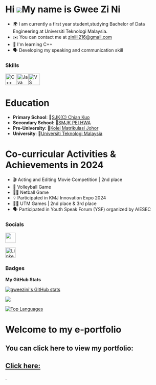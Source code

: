 Hi ![](https://user-images.githubusercontent.com/18350557/176309783-0785949b-9127-417c-8b55-ab5a4333674e.gif)My name is Gwee Zi Ni
==================================================================================================================================


* 🌍  I am currently a first year student,studying Bachelor of Data Engineering at Universiti Teknologi Malaysia.
* ✉️  You can contact me at [ziniiii216@gmail.com](mailto:ziniiii216@gmail.com)
* 🧠  I'm learning C++
* 🗣️  Developing my speaking and communication skill

### Skills


<p align="left">
<a href="https://docs.microsoft.com/en-us/cpp/?view=msvc-170" target="_blank" rel="noreferrer"><img src="https://raw.githubusercontent.com/danielcranney/readme-generator/main/public/icons/skills/cplusplus-colored.svg" width="36" height="36" alt="C++" /></a><a href="https://www.oracle.com/java/" target="_blank" rel="noreferrer"><img src="https://raw.githubusercontent.com/danielcranney/readme-generator/main/public/icons/skills/java-colored.svg" width="36" height="36" alt="Java" /></a><a href="https://code.visualstudio.com/" target="_blank" rel="noreferrer"><img src="https://raw.githubusercontent.com/danielcranney/readme-generator/main/public/icons/skills/visualstudiocode.svg" width="36" height="36" alt="VS Code" /></a>
</p>

# Education
- **Primary School**: 📍[SJK(C) Chian Kuo](https://maps.app.goo.gl/6oRjrNoYtxHgePxw6)
- **Secondary School**: 📍[SMJK PEI HWA](https://maps.app.goo.gl/LMPgZAtVornTgALBA)
- **Pre-University**: 📍[Kolej Matrikulasi Johor](https://maps.app.goo.gl/7Rd85kwy9bDppb7Z9)
- **University**: 📍[Universiti Teknologi Malaysia](https://maps.app.goo.gl/1SA76kQMLC6pPB1K7)


# Co-curricular Activities & Achievements in 2024
- 🎬 Acting and Editing Movie Competition | 2nd place
- 🏐 Volleyball Game
- 🤾‍♂️ Netball Game
- 💡 Participated in KMJ Innovation Expo 2024
- 🏃‍♀️ UTM Games | 2nd place & 3rd place
- 🗣️ Participated in Youth Speak Forum (YSF) organized by AIESEC
### Socials

<p align="left"> <a href="https://www.github.com/gweezini" target="_blank" rel="noreferrer"> <picture> <source media="(prefers-color-scheme: dark)" srcset="https://raw.githubusercontent.com/danielcranney/readme-generator/main/public/icons/socials/github-dark.svg" /> <source media="(prefers-color-scheme: light)" srcset="https://raw.githubusercontent.com/danielcranney/readme-generator/main/public/icons/socials/github.svg" /> <img src="https://raw.githubusercontent.com/danielcranney/readme-generator/main/public/icons/socials/github.svg" width="32" height="32" /> </picture> </a></p>
<p align="left">
  <p align="left">
  <a href="https://www.linkedin.com/in/gwee-zi-ni-74b208339/" target="_blank" rel="noreferrer">
    <picture>
      <source media="(prefers-color-scheme: dark)" srcset="https://raw.githubusercontent.com/danielcranney/readme-generator/main/public/icons/socials/linkedin-dark.svg" />
      <source media="(prefers-color-scheme: light)" srcset="https://raw.githubusercontent.com/danielcranney/readme-generator/main/public/icons/socials/linkedin.svg" />
      <img src="https://raw.githubusercontent.com/danielcranney/readme-generator/main/public/icons/socials/linkedin.svg" width="32" height="32" alt="LinkedIn" />
    </picture>
  </a>
</p>




### Badges

<b>My GitHub Stats</b>

<a href="http://www.github.com/gweezini"><img src="https://github-readme-stats.vercel.app/api?username=gweezini&show_icons=true&hide=&count_private=true&title_color=0891b2&text_color=ffffff&icon_color=0891b2&bg_color=1c1917&hide_border=true&show_icons=true" alt="gweezini's GitHub stats" /></a>

<a href="http://www.github.com/gweezini"><img src="https://github-readme-streak-stats.herokuapp.com/?user=gweezini&stroke=ffffff&background=1c1917&ring=0891b2&fire=0891b2&currStreakNum=ffffff&currStreakLabel=0891b2&sideNums=ffffff&sideLabels=ffffff&dates=ffffff&hide_border=true" /></a>


<a href="https://github.com/gweezini" align="left"><img src="https://github-readme-stats.vercel.app/api/top-langs/?username=gweezini&langs_count=10&title_color=0891b2&text_color=ffffff&icon_color=0891b2&bg_color=1c1917&hide_border=true&locale=en&custom_title=Top%20%Languages" alt="Top Languages" /></a>

# Welcome to my e-portfolio
## You can click here to view my portfolio: 
## [Click here:](https://tiszinieporfolio.netlify.app/)
</a>.

